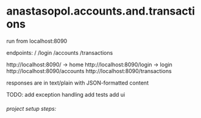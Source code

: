 # anastasopol.accounts.and.transactions

run from localhost:8090

endpoints:
/
/login
/accounts
/transactions


http://localhost:8090/ -> home
http://localhost:8090/login -> login
http://localhost:8090/accounts
http://localhost:8090/transactions


responses are in text/plain with JSON-formatted content


TODO:
add exception handling
add tests
add ui

<h6>project setup steps:<h6>

